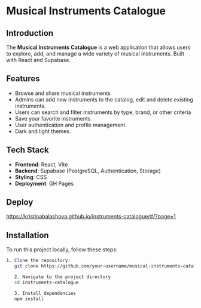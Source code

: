 # Musical Instruments Catalogue

## Introduction
The **Musical Instruments Catalogue** is a web application that allows users to explore, add, and manage a wide variety of musical instruments. Built with React and Supabase.

## Features
- Browse and share musical instruments
- Admins can add new instruments to the catalog, edit and delete existing instruments.
- Users can search and filter instruments by type, brand, or other criteria
- Save your favorite instruments
- User authentication and profile management.
- Dark and light themes.

## Tech Stack
- **Frontend**: React, Vite
- **Backend**: Supabase (PostgreSQL, Authentication, Storage)
- **Styling**: CSS
- **Deployment**: GH Pages

## Deploy

https://kristinabalashova.github.io/instruments-catalogue/#/?page=1

## Installation
To run this project locally, follow these steps:

```bash
1. Clone the repository:
   git clone https://github.com/your-username/musical-instruments-catalogue.git

   2. Navigate to the project directory
   cd instruments-catalogue

   3. Install dependencies
   npm install
  
